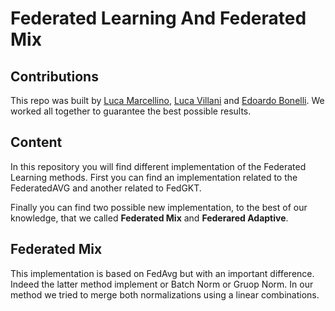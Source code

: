 # Federated Learning And Federated Mix

## Contributions 
This repo was built by [Luca Marcellino](https://github.com/LucaMarcellino), [Luca Villani](https://github.com/lucavillanigit) and [Edoardo Bonelli](https://github.com/wh33li3). We worked all together to guarantee the best possible results.

## Content

In this repository you will find different implementation of the Federated Learning methods. First you can find an implementation related to the FederatedAVG and another related to FedGKT.

Finally you can find two possible new implementation, to the best of our knowledge, that we called **Federated Mix** and **Federared Adaptive**.

## Federated Mix

This implementation is based on FedAvg but with an important difference. Indeed the latter method implement or Batch Norm or Gruop Norm. In our method we tried to merge both normalizations using a linear combinations.

